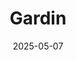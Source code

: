 ---  
layout: startup_page  
title: "Gardin"  
id: "gardin.co.uk"  
permalink: "/gardingardin.co.uk05072025/"  
website: "https://www.gardin.co.uk/"  
funding_round: "Seed2"  
funding_amount: "$4.5M"  
investors: "Navus Ventures, Oxford Innovation Finance, LDV Capital, MMC Ventures, Seedcamp, Alchimia Investments, angel investors"  
about: "Gardin develops an optical photosynthesis sensor and AI technology that measures crop photosynthesis in real time. This technology provides growers with early insights into plant health, enabling faster, targeted interventions for improved yields, crop quality, and more efficient use of resources."  
markets: "Agritech, AI, Biotechnology, Information Technology"  
hq: "London, England, United Kingdom"  
founded_year: "2019"  
linkedin: "https://www.linkedin.com/company/gardin"  
twitter: "https://twitter.com/GardinAgritech"  
instagram: ""  
facebook: ""  
crunchbase: "https://www.crunchbase.com/organization/gardin"  
pitchbook: "https://pitchbook.com/profiles/company/459397-18"  

date_display: "07-May-2025"  
date: "2025-05-07"

# SEO Optimization  
meta_title: "Gardin - Seed2 Funding ($4.5M)"  
meta_description: "Gardin, Gardin develops an optical photosynthesis sensor and AI technology that measures crop photosynthesis in real time. This technology provides growers wi..."  
meta_keywords: "Gardin, Agritech, AI, Biotechnology, Information Technology, Seed2 funding"  
canonical_url: "https://startup.projectstartups.com/gardingardin.co.uk05072025/"  
---